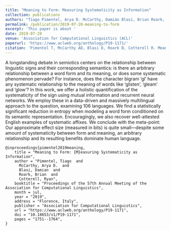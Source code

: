 ```yaml
---
title: "Meaning to Form: Measuring Systematicity as Information"
collection: publications
authors: "Tiago Pimentel, Arya D. McCarthy, Damián Blasi, Brian Roark, and Ryan Cotterell"
permalink: /publication/2019-07-28-meaning-to-form
excerpt: 'This paper is about '
date: 2019-07-28
venue: 'Association for Computational Linguistics (ACL)'
paperurl: 'https://www.aclweb.org/anthology/P19-1171/'
citation: 'Pimentel T, McCarthy AD, Blasi D, Roark B, Cotterell R. Meaning to Form: Measuring Systematicity as Information. In: Proceedings of the 57th Annual Meeting of the Association for Computational Linguistics 2019 Jul (pp. 1751-1764).'
---
```


A longstanding debate in semiotics centers on the relationship between linguistic signs and their corresponding semantics: is there an arbitrary relationship between a word form and its meaning, or does some systematic phenomenon pervade? For instance, does the character bigram ‘gl’ have any systematic relationship to the meaning of words like ‘glisten’, ‘gleam’ and ‘glow’? In this work, we offer a holistic quantification of the systematicity of the sign using mutual information and recurrent neural networks. We employ these in a data-driven and massively multilingual approach to the question, examining 106 languages. We find a statistically significant reduction in entropy when modeling a word form conditioned on its semantic representation. Encouragingly, we also recover well-attested English examples of systematic affixes. We conclude with the meta-point: Our approximate effect size (measured in bits) is quite small—despite some amount of systematicity between form and meaning, an arbitrary relationship and its resulting benefits dominate human language.

```
@inproceedings{pimentel2019meaning,
    title = "Meaning to Form: {M}easuring Systematicity as Information",
    author = "Pimentel, Tiago  and
      McCarthy, Arya D.  and
      Blasi, Damian  and
      Roark, Brian  and
      Cotterell, Ryan",
    booktitle = "Proceedings of the 57th Annual Meeting of the Association for Computational Linguistics",
    month = jul,
    year = "2019",
    address = "Florence, Italy",
    publisher = "Association for Computational Linguistics",
    url = "https://www.aclweb.org/anthology/P19-1171",
    doi = "10.18653/v1/P19-1171",
    pages = "1751--1764",
}
```